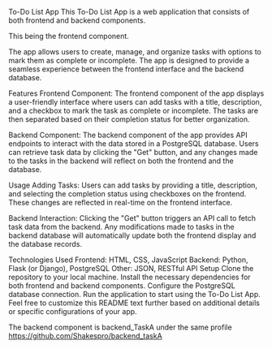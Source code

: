 To-Do List App
This To-Do List App is a web application that consists of both frontend and backend components. 

This being the frontend component.

The app allows users to create, manage, and organize tasks with options to mark them as complete or incomplete. The app is designed to provide a seamless experience between the frontend interface and the backend database.

Features
Frontend Component: The frontend component of the app displays a user-friendly interface where users can add tasks with a title, description, and a checkbox to mark the task as complete or incomplete. The tasks are then separated based on their completion status for better organization.

Backend Component: The backend component of the app provides API endpoints to interact with the data stored in a PostgreSQL database. Users can retrieve task data by clicking the "Get" button, and any changes made to the tasks in the backend will reflect on both the frontend and the database.

Usage
Adding Tasks: Users can add tasks by providing a title, description, and selecting the completion status using checkboxes on the frontend. These changes are reflected in real-time on the frontend interface.

Backend Interaction: Clicking the "Get" button triggers an API call to fetch task data from the backend. Any modifications made to tasks in the backend database will automatically update both the frontend display and the database records.

Technologies Used
Frontend: HTML, CSS, JavaScript
Backend: Python, Flask (or Django), PostgreSQL
Other: JSON, RESTful API
Setup
Clone the repository to your local machine.
Install the necessary dependencies for both frontend and backend components.
Configure the PostgreSQL database connection.
Run the application to start using the To-Do List App.
Feel free to customize this README text further based on additional details or specific configurations of your app.

The backend component is backend_TaskA under the same profile
https://github.com/Shakespro/backend_taskA